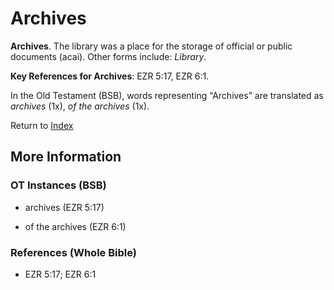 # Archives
**Archives**. 
The library was a place for the storage of official or public documents (acai). 
Other forms include: 
*Library*. 


**Key References for Archives**: 
EZR 5:17, EZR 6:1. 


In the Old Testament (BSB), words representing “Archives” are translated as 
*archives* (1x), *of the archives* (1x). 




Return to [Index](00-Index.md)

## More Information

### OT Instances (BSB)

* archives (EZR 5:17)

* of the archives (EZR 6:1)



### References (Whole Bible)

* EZR 5:17; EZR 6:1




